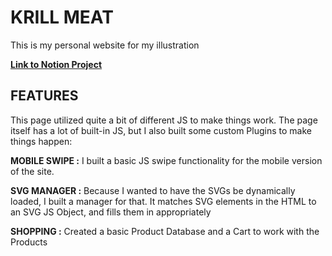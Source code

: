 # KRILL MEAT
This is my personal website for my illustration

[**Link to Notion Project**](https://www.notion.so/Krill-Meat-fb93fea8fa414f48acf0b1571e0c9c66)

## FEATURES
This page utilized quite a bit of different JS to make things work. The page itself has a lot of built-in JS, but I also built some custom Plugins to make things happen:

**MOBILE SWIPE :**  I built a basic JS swipe functionality for the mobile version of the site.

**SVG MANAGER :** Because I wanted to have the SVGs be dynamically loaded, I built a manager for that. It matches SVG elements in the HTML to an SVG JS Object, and fills them in appropriately

**SHOPPING :** Created a basic Product Database and a Cart to work with the Products